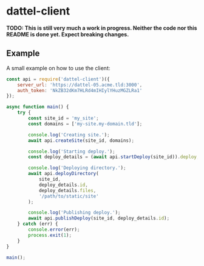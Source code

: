 # dattel-client

**TODO: This is still very much a work in progress. Neither the code nor this README is done yet. Expect breaking changes.**

## Example

A small example on how to use the client:

```js
const api = require('dattel-client')({
    server_url: 'https://dattel-05.acme.tld:3000',
    auth_token: 'NkZB32dKm7HLRd4mIHIylYHuzMGZLRa1'
});

async function main() {
    try {
        const site_id = 'my_site';
        const domains = ['my-site.my-domain.tld'];

        console.log('Creating site.');
        await api.createSite(site_id, domains);

        console.log('Starting deploy.');
        const deploy_details = (await api.startDeploy(site_id)).deploy;

        console.log('Deploying directory.');
        await api.deployDirectory(
            site_id,
            deploy_details.id,
            deploy_details.files,
            '/path/to/static/site'
        );

        console.log('Publishing deploy.');
        await api.publishDeploy(site_id, deploy_details.id);
    } catch (err) {
        console.error(err);
        process.exit(1);
    }
}

main();
```
